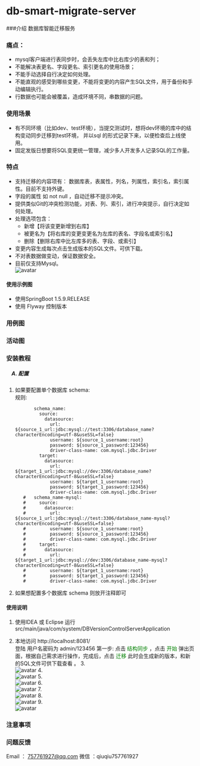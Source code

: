 # db-smart-migrate-server
###介绍
数据库智能迁移服务
### 痛点：
- mysql客户端进行表同步时，会丢失左库中比右库少的表和列；
- 不能解决表更名、字段更名、索引更名的使用场景；
- 不能手动选择自行决定如何处理。
- 不能直观的感受到哪些变更，不能将变更的内容产生SQL文件，用于备份和手动编辑执行。
- 行数据也可能会被覆盖，造成环境不同，串数据的问题。
### 使用场景
- 有不同环境（比如dev、test环境），当提交测试时，想将dev环境的库中的结构变动同步迁移到test环境， 并以sql 的形式记录下来，以便检查后上线使用。
- 固定发版日想要将SQL变更统一管理，减少多人开发多人记录SQL的工作量。
### 特点
- 支持迁移的内容项有： 数据库表，表属性，列名，列属性，索引名，索引属性。目前不支持外键。
- 字段的属性 如 not null ，自动迁移不提示冲突。
- 提供类似Git的冲突检测功能，对表、列、索引，进行冲突提示，自行决定如何处理。
- 处理选项包含：
    * 新增【将该变更新增到右库】
    * 被更名为【将右库的变更变更名为左库的表名、字段名或索引名】 
    * 删除【删除右库中比左库多的表、字段、或索引】
- 变更内容生成每次点击生成版本的SQL文件。可供下载。
- 不对表数据做变动，保证数据安全。
- 目前仅支持Mysql。
<br/>![avatar](./src/desc-images/a.png)
#### 使用示例图
- 使用SpringBoot 1.5.9.RELEASE
- 使用 Flyway 控制版本

### 用例图
### 活动图
### 安装教程
##### &emsp;A. 配置
   1. 如果要配置单个数据库 schema: <br/>
       规则: 
    
        ```  name_spaces:
               schema_name: 
                 source:
                   datasource:
                     url: ${source_1_url:jdbc:mysql://test:3306/database_name?characterEncoding=utf-8&useSSL=false}
                     username: ${source_1_username:root}
                     password: ${source_1_password:123456}
                     driver-class-name: com.mysql.jdbc.Driver
                 target:
                   datasource:
                     url: ${target_1_url:jdbc:mysql://dev:3306/database_name?characterEncoding=utf-8&useSSL=false}
                     username: ${target_1_username:root}
                     password: ${target_1_password:123456}
                     driver-class-name: com.mysql.jdbc.Driver
           #   schema_name-mysql:
           #     source:
           #       datasource:
           #         url: ${source_1_url:jdbc:mysql://test:3306/database_name-mysql?characterEncoding=utf-8&useSSL=false}
           #         username: ${source_1_username:root}
           #         password: ${source_1_password:123456}
           #         driver-class-name: com.mysql.jdbc.Driver
           #     target:
           #       datasource:
           #         url: ${target_1_url:jdbc:mysql://dev:3306/database_name-mysql?characterEncoding=utf-8&useSSL=false}
           #         username: ${target_1_username:root}
           #         password: ${target_1_password:123456}
           #         driver-class-name: com.mysql.jdbc.Driver
        
        ```
        
        
2. 如果想配置多个数据库 schema   则放开注释即可


#### 使用说明

1. 使用IDEA 或 Eclipse 运行 src/main/java/com/system/DBVersionControlServerApplication <br/>
   
2. 本地访问 http://localhost:8081/<br/>
    登陆 用户名密码为 admin/123456
   第一步: 点击 <font color=#008000 >结构同步</font>   ，点击 <font color=#008000 >开始</font>  弹出页面，根据自己需求进行操作，完成后，点击 <font color=#008000 >迁移</font>
   此时会生成新的版本，和新的SQL文件可供下载查看 。
3.<br/>![avatar](./src/desc-images/a.png)
4.<br/>![avatar](./src/desc-images/b.png)
5.<br/>![avatar](./src/desc-images/c.png)
6.<br/>![avatar](./src/desc-images/d.png)
7.<br/>![avatar](./src/desc-images/e.png)
8.<br/>![avatar](./src/desc-images/f.png)
9.<br/>![avatar](./src/desc-images/g.png)


### 注意事项

### 问题反馈
 Email ： 757761927@qq.com 
 微信 ：qiuqiu757761927
